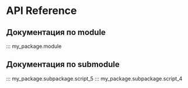 # API Reference 

## Документация по module 

::: my_package.module

## Документация по submodule

::: my_package.subpackage.script_5
::: my_package.subpackage.script_4
